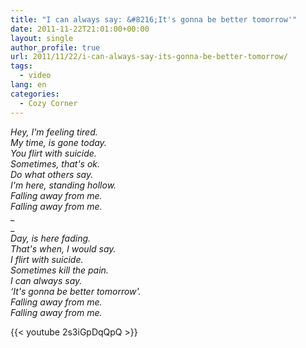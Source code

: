 ```yaml
---
title: "I can always say: &#8216;It's gonna be better tomorrow'"
date: 2011-11-22T21:01:00+00:00
layout: single
author_profile: true
url: 2011/11/22/i-can-always-say-its-gonna-be-better-tomorrow/
tags:
  - video
lang: en
categories: 
  - Cozy Corner
---
```

_Hey, I'm feeling tired._  
_My time, is gone today._  
_You flirt with suicide._  
_Sometimes, that's ok._  
_Do what others say._  
_I'm here, standing hollow._  
_Falling away from me._  
_Falling away from me._  
_  
_  
_Day, is here fading._  
_That's when, I would say._  
_I flirt with suicide._  
_Sometimes kill the pain._  
_I can always say._  
_&#8216;It's gonna be better tomorrow'._  
_Falling away from me._  
_Falling away from me._

{{< youtube 2s3iGpDqQpQ >}}
